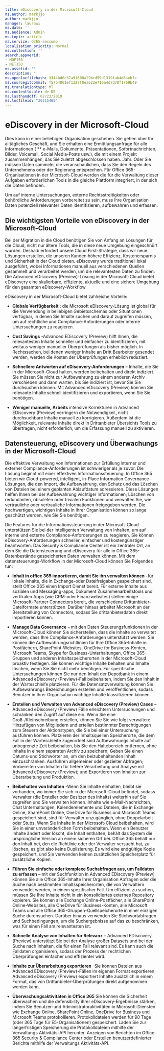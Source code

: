 ```yaml
---
title: eDiscovery in der Microsoft-Cloud
ms.author: markjjo
author: markjjo
manager: laurawi
ms.date: ''
ms.audience: Admin
ms.topic: article
ms.service: O365-seccomp
localization_priority: Normal
ms.collection: ''
search.appverid:
- MOE150
- MET150
ms.assetid: ''
description: ''
ms.openlocfilehash: 3344bd6e37a91608a29bcd59d1319fab4d84ebfc
ms.sourcegitcommit: f57b4001ef1327f0ea622e716a4d7d78f1769b49
ms.translationtype: MT
ms.contentlocale: de-DE
ms.lasthandoff: 02/23/2019
ms.locfileid: "30215465"
---
```

# <a name="ediscovery-in-the-microsoft-cloud"></a>eDiscovery in der Microsoft-Cloud

Dies kann in einer beliebigen Organisation geschehen. Sie gehen über Ihr alltägliches Geschäft, und Sie erhalten eine Ermittlungsanfrage für alle Informationen ( ** e-Mails, Dokumente, Präsentationen, Sofortnachrichten, Bilder, Voicemail, Social Media-Posts usw.), die mit einem Projekt zusammenhängen, das Sie zuletzt abgeschlossen haben. Jahr. Oder Sie müssen Daten sammeln, die veranschaulichen, dass Sie den Regeln des Unternehmens oder der Regierung entsprechen. Für Office 365-Organisationen in der Microsoft-Cloud werden die für die Verwaltung dieser Aufgaben erforderlichen Tools in die gleiche Plattform integriert, in der sich die Daten befinden.

Um auf interne Untersuchungen, externe Rechtsstreitigkeiten oder behördliche Anforderungen vorbereitet zu sein, muss Ihre Organisation Daten potenziell relevanter Daten identifizieren, aufbewahren und erfassen.


## <a name="key-benefits-of-ediscovery-in-the-microsoft-cloud"></a>Die wichtigsten Vorteile von eDiscovery in der Microsoft-Cloud

Bei der Migration in die Cloud benötigen Sie von Anfang an Lösungen für die Cloud, nicht nur ältere Tools, die in diese neue Umgebung eingeschnürt wurden. Deshalb erfordert unsere Cloud First-Strategie, dass wir neue Lösungen erstellen, die unseren Kunden höhere Effizienz, Kostenersparnis und Sicherheit in der Cloud bieten. eDiscovery wurde traditionell lokal ausgeführt, wobei Informationen manuell aus verschiedenen Quellen gesammelt und verarbeitet werden, um die relevantesten Daten zu finden. Die Advanced eDiscovery (Preview)-Lösung in der Microsoft-Cloud bietet eDiscovery eine skalierbare, effiziente, aktuelle und eine sichere Umgebung für den gesamten eDiscovery-Workflow.

eDiscovery in der Microsoft-Cloud bietet zahlreiche Vorteile:

- **Globale Verfügbarkeit** : die Microsoft eDiscovery-Lösung ist global für die Verwendung in beliebigen Gebietsschemas oder Situationen verfügbar, in denen Sie Inhalte suchen und darauf zugreifen müssen, um auf rechtliche und Compliance-Anforderungen oder interne Untersuchungen zu reagieren.

- **Cost Savings** -Advanced EDiscovery (Preview) hilft Ihnen, die relevantesten Inhalte schneller und einfacher zu identifizieren, mit weitaus weniger manueller Überprüfungen als bisher möglich. In Rechtssachen, bei denen weniger Inhalte an Dritt Bearbeiter gesendet werden, werden die Kosten der Überprüfungen erheblich reduziert.

- **Schnellere Antworten auf eDiscovery-Anforderungen** – Inhalte, die Sie in der Microsoft-Cloud halten, werden beibehalten und direkt indiziert. Sie müssen Sie nicht zur Aufbewahrung zu einem anderen Archiv verschieben und dann warten, bis Sie indiziert ist, bevor Sie Sie durchsuchen können. Mit Advanced eDiscovery (Preview) können Sie relevante Inhalte schnell identifizieren und exportieren, wenn Sie Sie benötigen.

- **Weniger manuelle, Arbeits** intensive Korrekturen in Advanced EDiscovery (Preview) verringern die Notwendigkeit, nicht durchsuchbare Inhalte manuell zu korrigieren. Außerdem ist die Möglichkeit, relevante Inhalte direkt in Drittanbieter Übersichts Tools zu übertragen, nicht erforderlich, um die Erfassung manuell zu aktivieren.

## <a name="data-governance-ediscovery-and-audting-in-the-microsoft-cloud"></a>Datensteuerung, eDiscovery und Überwachungs in der Microsoft-Cloud

Die effektive Verwaltung von Informationen zur Erfüllung interner und externer Compliance-Anforderungen ist schwieriger als je zuvor. Die Lösung beginnt mit einer effektiven Informationssteuerung. In Office 365 bieten wir Cloud-powered, intelligent, in-Place Information Governance-Lösungen, die den Import, die Aufbewahrung, den Schutz und das Löschen von Dateien bei einem geplanten Ablaufdatum adressieren. Diese Lösungen helfen Ihnen bei der Aufbewahrung wichtiger Informationen; Löschen von redundanten, obsoleten oder trivialen Funktionen und verwalten Sie, wie vertrauliche oder vertrauliche Informationen freigegeben werden. Die hochwertigen, wichtigen Inhalte in Ihrer Organisation können so lange geschützt werden, wie Sie Sie benötigen.

Die Features für die Informationssteuerung in der Microsoft-Cloud unterstützen Sie bei der intelligenten Verwaltung von Inhalten, um auf interne und externe Compliance-Anforderungen zu reagieren. Sie können eDiscovery-Anforderungen schneller, einfacher und kostengünstiger beantworten. Das Security & Compliance Center ist ein zentraler Ort, an dem Sie die Datensteuerung und eDiscovery für alle in Office 365-Datenbestände gespeicherten Daten verwalten können. Mit dem datensteuerungs-Workflow in der Microsoft-Cloud können Sie Folgendes tun:

- **Inhalt in office 365 importieren, damit Sie ihn verwalten können** -für lokale Inhalte, die in Exchange-oder Dateifreigaben gespeichert sind, stellt Office 365 einen Import Dienst bereit. Für externe Inhalte aus sozialen und Messaging-apps, Dokument Zusammenarbeitstools und vertikalen Apps (wie CRM-oder Finanzwebsites) stellen einige Microsoft-Partner Connectors bereit, die verschiedene Drittanbieter-Dateiformate unterstützen. Darüber hinaus arbeitet Microsoft an der Bereitstellung von Connectors, sodass Sie drittanbieterdaten direkt importieren können.

- **Manage Data Governance** – mit den Daten Steuerungsfunktionen in der Microsoft-Cloud können Sie sicherstellen, dass die Inhalte so verwaltet werden, dass Ihre Compliance-Anforderungen unterstützt werden. Sie können die Aufbewahrungsrichtlinien für Ihre Office 365-Inhalte in Postfächern, SharePoint-Websites, OneDrive for Business-Konten, Microsoft Teams, Skype for Business-Unterhaltungen, Office 365-Gruppen und anderen Inhaltsspeicherorten in der Microsoft-Cloud proaktiv festlegen. Sie können wichtige Inhalte behalten und Inhalte löschen, wenn Sie Sie nicht mehr benötigen. Für spezifische Untersuchungen können Sie nur den Inhalt der Depotbank in einem Advanced eDiscovery (Preview)-Fall beibehalten, indem Sie den Inhalt in der Warteschleife platzieren. Für die Datensatzverwaltung können Sie Aufbewahrungs Bezeichnungen erstellen und veröffentlichen, sodass Benutzer in Ihrer Organisation wichtige Inhalte klassifizieren können.
 
- **Erstellen und Verwalten von Advanced eDiscovery (Preview) Cases** – Advanced eDiscovery (Preview) Fälle erleichtern Untersuchungen und schränken den Zugriff auf diese ein. Wenn Sie eine Groß-/Kleinschreibung erstellen, können Sie Sie wie folgt verwalten: Hinzufügen von Mitgliedern und erteilen bestimmter Berechtigungen zum Steuern der Aktionstypen, die Sie bei einer Untersuchung ausführen können. Platzieren der Inhaltsquellen Speicherorte, die dem Fall in der Warteschleife zugeordnet sind Aufbewahrungs Inhalte auf unbegrenzte Zeit beibehalten, bis Sie den Haltebereich entfernen, ohne Inhalte in einem separaten Archiv zu speichern; Geben Sie einen Datums-und Stichwörter an, um den beizubehaltenden Inhalt einzuschränken. Ausführen allgemeiner oder gezielter Abfragen; Vorbereiten von Inhalten für tiefere Verarbeitung und Analyse mit Advanced eDiscovery (Preview); und Exportieren von Inhalten zur Überarbeitung und Produktion.

- **Beibehalten von Inhalten** -Wenn Sie Inhalte einhalten, bleibt sie vorhanden, wo immer Sie sich in der Microsoft-Cloud befindet, sodass Verwalter (die Ersteller oder Besitzer des Inhalts) weiterhin auf Sie zugreifen und Sie verwalten können. Inhalte wie e-Mail-Nachrichten, Chat Unterhaltungen, Kalenderelemente und Dateien, die in Exchange Online, SharePoint Online, OneDrive for Business und Microsoft Teams gespeichert sind, sind für Verwalter unzugänglich, ohne Doppelarbeit oder Stubs. Wenn Sie Inhalte in der Microsoft-Cloud beibehalten, wird Sie in einer unveränderlichen Form beibehalten. Wenn ein Benutzer Inhalte ändert oder löscht, die Inhalt enthalten, behält das System die ursprüngliche Version an einem sicheren Ort bei. Office 365 behält nur den Inhalt bei, den die Richtlinie oder der Verwalter versucht hat, zu löschen, es gibt also keine Duplizierung. Es wird eine endgültige Kopie gespeichert, und Sie verwenden keinen zusätzlichen Speicherplatz für zusätzliche Kopien. 

- **Führen Sie einfache oder komplexe Suchabfragen aus, um Falldaten zu erfassen** – mit der Suchfunktion in Advanced EDiscovery (Preview) können Sie alle Office 365-Inhalte Ihrer Organisation Abfragen oder die Suche nach bestimmten Inhaltsspeicherorten, die von Verwaltern verwendet werden, in einem spezifischer Fall. Um effizient zu suchen, müssen Sie Ihre Inhalte nicht in ein konsolidiertes externes Repository kopieren. Sie können alle Exchange Online-Postfächer, alle SharePoint Online-Websites, alle OneDrive für Business-Konten, alle Microsoft Teams und alle Office 365-Gruppen-Quellspeicherorte in einer einzigen Suche durchsuchen. Darüber hinaus verwenden Sie Stichwortabfragen und Suchbedingungen, um die Suchergebnisse auf das zu beschränken, was für einen Fall am relevantesten ist.

- **Schnelle Analyse von Inhalten für Relevanz** – Advanced EDiscovery (Preview) unterstützt Sie bei der Analyse großer Datasets und bei der Suche nach Inhalten, die für einen Fall relevant sind. Es kann auch die Falldaten organisieren, sodass der Prozess der rechtlichen Überprüfungen einfacher und effizienter wird.

- **Inhalte zur Überarbeitung exportieren** -Sie können Dateien aus Advanced EDiscovery (Preview)-Fällen im eigenen Format exportieren. Advanced eDiscovery (Preview) exportiert Inhalte zusätzlich in einem Format, das von Drittanbieter-Überprüfungen direkt aufgenommen werden kann.
    
- **Überwachungsaktivitäten in Office 365** Sie können die Sicherheit überwachen und die defensibility ihrer eDiscovery-Ergebnisse stärken, indem Sie Benutzer-und Administratoraktivitäten in Microsoft-Diensten wie Exchange Online, SharePoint Online, OneDrive for Business und Microsoft Teams protokollieren. Protokolldateien werden für 90 Tage (oder 365 Tage für E5-Organisationen) gespeichert. Laden Sie zur längerfristigen Speicherung die Protokolldateien mithilfe der Verwaltungs Aktivitäts-API herunter. Anzeigen von Berichten im Office 365 Security & Compliance Center oder Erstellen benutzerdefinierter Berichte mithilfe der Verwaltungs Aktivitäts-API.
